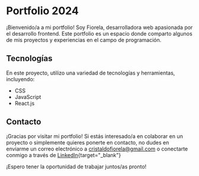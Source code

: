 # Portfolio 2024

¡Bienvenido/a a mi portfolio! Soy Fiorela, desarrolladora web apasionada por el desarrollo frontend. Este portfolio es un espacio donde comparto algunos de mis proyectos y experiencias en el campo de programación.

## Tecnologías

En este proyecto, utilizo una variedad de tecnologías y herramientas, incluyendo:

- CSS
- JavaScript
- React.js

## Contacto

¡Gracias por visitar mi portfolio! Si estás interesado/a en colaborar en un proyecto o simplemente quieres ponerte en contacto, no dudes en enviarme un correo electrónico a <cristaldofiorela@gmail.com> o conectarte conmigo a través de [LinkedIn](https://www.linkedin.com/in/fiorela-cristaldo/){target="_blank"}

¡Espero tener la oportunidad de trabajar juntos/as pronto!